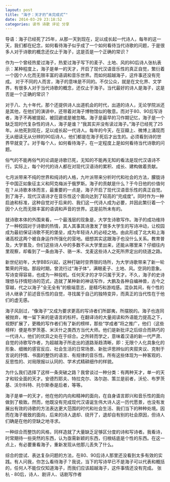 ```yaml
---
layout: post 
title: "海子：天才的“未完成式“"
date: 2014-03-29 23:18:52
categories: 读书 诗歌 评论 分享
---
```


导语：海子已经死了25年，从那一天到现在，足以成长起一代诗人，每年的这一天，我们都在纪念，如何看待海子似乎成了一个如何看待当代诗歌的问题，于是很多人对于诗歌的概念还仅止于海子，这是否是一个正确的常识？

作为一个曾经热爱过海子，热爱过海子写下的麦子、土地、风的80后诗人张杭表示：某种程度上，海子是单一的天才，开启了现代汉语音乐性的真正自觉，繁衍着一个因个人化而无限丰富的语调和音乐世界。而如何超越海子，这件事还没有完成。
对于不同的人而言，海子的意味是不同的。不仅公众，就是在文化界、文学界，有很多人对于当代诗歌的概念，还仅止于海子。当代最好的诗人是海子，这是否是一个正确的常识？

对于八、九十年代，那个还提供诗人出道机会的时代，出道的诗人，无论学院派还是其他，在他们的演讲中，还带着对海子博物馆似的敬意。而对于80、90后写诗者，海子不再被提起，被回避或是被忽略。海子是最早的习作期记忆，海子是一个缺乏现时代复杂性的诗人，海子是谁？“我其实并没有读过海子。”海子已经死了25年。从他死到现在，足以成长起一代诗人。每年的今天，在豆瓣上、微博上涌现而无从细读无从分辨的90后诗人，他们都是在海子死后才出生的。必须看到诗的世界早就变了。对于每个人，如何看待海子，在一定程度上是如何看待当代诗歌的问题。

俗气的不能再俗气的论调是诗歌已死，无知的不能再无知的看法是现代汉语诗不行。实际上，每个时代的诗人都在对现代汉语诗的累积、成长、建构做着贡献。



七月派带来不纯的世界和纯诗的人格，九叶派带来分析时代和社会的方法，朦胧诗于中国正如象征主义和阿克梅派于俄罗斯。海子的贡献是什么？于今日他的价值何在？从诗歌本体而言，最重要的一点是，海子开启了现代汉语音乐性的真正自觉。到了海子，现代汉语诗才在音乐性这个面向达到了较高的“完成度”。同时作为一种启迪和标准，这种自觉对于后来的、我们这一代诗人成为必要，并因此繁衍着一个因个人化而无限丰富的语调和声音的世界。这是前所未有的。

就诗歌本体的外围来看，一个最浅层的现象是，大学生诗歌写作。海子的成功维持了一种校园对于诗歌的热情，其人其事其诗激发了很多大学生的写诗冲动，让校园成为最初保证诗歌不死的堡垒，成为年轻诗人的必经之地。由此形成了北大和上海诸高校这两个被自身运作所强化的营地。细想其实这跟海子也没什么关系。教育普及，大学普及，你们这些诗人中的多数不从大学里出来，还能从哪里来？仔细往内里观察，却看到了一条由海子、骆一禾、戈麦这些诗人之死所界定出的绕道之路。

新世纪初年，大学BBS兴起，这种打破时空界限的场所，为大学诗歌带来了新一轮繁荣的开始。那段时期，曾流行过“海子体”，满眼麦子、土地、风。空洞的意象。写诗变得容易，也成为一种投机。任何天才的才华只属于天才。不久，海子的史诗理想与抒情短诗的范式，造就了某种新的神话写作，大鹏及各种自编神兽，古今之穿越，代之以海子“全无全有”的极端意志，是精巧和游戏感。混杂其间，有个性的诗人继承了前述音乐性的自觉，寻找属于自己的独特变异，而真正的当代性在于他们的虚无感。

海子风刮过，“像海子”又成为要求更高的写诗者们所鄙夷，所摆脱的。海子也连同被抛弃，唯一留下来的是语言的标杆。在翻译诗的大量阅读和外语能力提高之下，视野扩展了，更晚的写作者们有了新的榜样，那些“学成者”将之推广，他们（这些榜样）便是布罗茨基、米沃什之类西方当代大师。他们是新批评之后综合而熟巧的一代诗人，他们的优异之处在于综合。之所转而学之，意味着汉语的新一代严肃、自觉的诗歌写作者，为超越海子所走出的道路渐趋清晰，即：无限个人化具象化的形象、细微的感官反应、社会生活的日常场景、新批评思辨似的夹叙夹议、克制于言说的抒情、书面的整饬的语言、有规律的音乐性。所有这些体现为一种客观的、反思性的、对局限报以认同的、学术式精耕细作的样貌。

为什么我们选择了这样一条突破之路？我曾谈过一种分类：有两种天才，单一的天才和较全面的天才。安德烈耶夫、特拉克尔、洛尔迦、策兰是前者，沃伦、布罗茨基、沃尔科特、托尔斯泰是后者，等等。

海子是单一的天才，他在他的内向和精神的面向，在自身语言即兴和音乐性的面向做到了极致。然而，他既没有完成现代汉语诞生伟大诗人这一历代愿景，也没有发展出有效的诗歌的方法表达更大范围的时代和社会生活、我们当下的种种处境。因而在海子极致的面向，后来的诗人退却、绕开了，退却自有别的社会原因，但诗人们确是在他的空缺之地寻求。

一种综合而整饬的风格，同样造就了大量缺乏足够区分度的诗和写诗者。我看诗，时常期待一些突然的东西，认为亟需新颖的东西，归根结底是个性的东西。在这一点上，有必要重看海子，重新发现从他那儿丢失了什么。

综合的尝试、表达复杂问题的方法，在80、90后诗人那里还没看到太多有效的实践。有人问我，你怎么看待海子？我说，当下的写诗早已不是海子可以代表和概括的，任何人不能仅仅知道海子，而我们应该超越海子，这件事情还没有完成。
张杭 - 80后，诗人、剧评人、话剧写作者